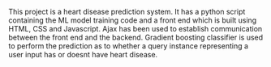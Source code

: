 This project is a heart disease prediction system. It has a python script containing the ML model training code and a front end which is built using HTML, CSS and Javascript.
Ajax has been used to establish communication between the front end and the backend.
Gradient boosting classifier is used to perform the prediction as to whether a query instance representing a user input has or doesnt have heart disease.
